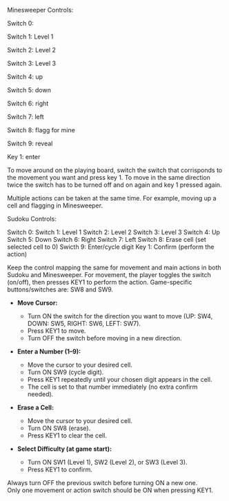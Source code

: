 Minesweeper Controls:

Switch 0: 

Switch 1: Level 1

Switch 2: Level 2

Switch 3: Level 3

Switch 4: up

Switch 5: down

Switch 6: right

Switch 7: left

Switch 8: flagg for mine

Switch 9: reveal

Key 1: enter

To move around on the playing board, switch the switch that corrisponds to the movement you want and press key 1. To move in the same direction twice the switch has to be turned off and on again and key 1 pressed again.

Multiple actions can be taken at the same time. For example, moving up a cell and flagging in Minesweeper.


Sudoku Controls: 

Switch 0: 
Switch 1: Level 1
Switch 2: Level 2
Switch 3: Level 3
Switch 4: Up
Switch 5: Down
Switch 6: Right
Switch 7: Left
Switch 8: Erase cell (set selected cell to 0)
Swicth 9: Enter/cycle digit 
Key 1: Confirm (perform the action)

Keep the control mapping the same for movement and main actions in both Sudoku and Minesweeper. For movement, the player toggles the switch (on/off), then presses KEY1 to perform the action. Game-specific buttons/switches are: SW8 and SW9. 

- **Move Cursor:**  
  - Turn ON the switch for the direction you want to move (UP: SW4, DOWN: SW5, RIGHT: SW6, LEFT: SW7).
  - Press KEY1 to move.  
  - Turn OFF the switch before moving in a new direction.

- **Enter a Number (1–9):**  
  - Move the cursor to your desired cell.
  - Turn ON SW9 (cycle digit).
  - Press KEY1 repeatedly until your chosen digit appears in the cell.
  - The cell is set to that number immediately (no extra confirm needed).

- **Erase a Cell:**  
  - Move the cursor to your desired cell.
  - Turn ON SW8 (erase).
  - Press KEY1 to clear the cell.

- **Select Difficulty (at game start):**  
  - Turn ON SW1 (Level 1), SW2 (Level 2), or SW3 (Level 3).
  - Press KEY1 to confirm.

Always turn OFF the previous switch before turning ON a new one.  
Only one movement or action switch should be ON when pressing KEY1.
